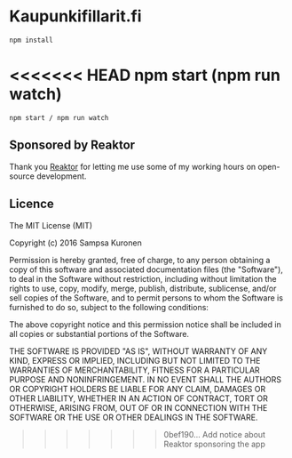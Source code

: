# Kaupunkifillarit.fi

    npm install
<<<<<<< HEAD
    npm start (npm run watch)
=======
    npm start / npm run watch

## Sponsored by Reaktor

Thank you [Reaktor](https://reaktor.com/careers/) for letting me use some of my working hours on open-source development.

## Licence

The MIT License (MIT)

Copyright (c) 2016 Sampsa Kuronen

Permission is hereby granted, free of charge, to any person obtaining a copy of this software and associated documentation files (the "Software"), to deal in the Software without restriction, including without limitation the rights to use, copy, modify, merge, publish, distribute, sublicense, and/or sell copies of the Software, and to permit persons to whom the Software is furnished to do so, subject to the following conditions:

The above copyright notice and this permission notice shall be included in all copies or substantial portions of the Software.

THE SOFTWARE IS PROVIDED "AS IS", WITHOUT WARRANTY OF ANY KIND, EXPRESS OR IMPLIED, INCLUDING BUT NOT LIMITED TO THE WARRANTIES OF MERCHANTABILITY, FITNESS FOR A PARTICULAR PURPOSE AND NONINFRINGEMENT. IN NO EVENT SHALL THE AUTHORS OR COPYRIGHT HOLDERS BE LIABLE FOR ANY CLAIM, DAMAGES OR OTHER LIABILITY, WHETHER IN AN ACTION OF CONTRACT, TORT OR OTHERWISE, ARISING FROM, OUT OF OR IN CONNECTION WITH THE SOFTWARE OR THE USE OR OTHER DEALINGS IN THE SOFTWARE.
>>>>>>> 0bef190... Add notice about Reaktor sponsoring the app

